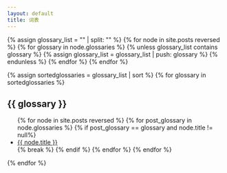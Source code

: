 ```yaml
---
layout: default
title: 词表
---
```

<!-- Look for the name list of all glossaries -->
{% assign glossary_list = "" | split: "" %}
{% for node in site.posts reversed %}
    {% for glossary in node.glossaries %}
        {% unless glossary_list contains glossary %}
            {% assign glossary_list = glossary_list | push: glossary %}
        {% endunless %}
    {% endfor %}
{% endfor %}

<!-- Begin display-->
<div class="well article">
{% assign sortedglossaries = glossary_list | sort %}
{% for glossary in sortedglossaries %}
    <a id="{{ glossary }}" style="position: relative; top: -50px"></a>
    <h2>{{ glossary }}</h2>
    <ul>
        {% for node in site.posts reversed %}
            {% for post_glossary in node.glossaries %}
                {% if post_glossary == glossary and node.title != null%}
                    <li>
                        <div style="margin: 0; padding: 0">
                            <a href="{{ site.baseurl}}{{ node.url }}"> {{ node.title }}</a>
                        </div>
                    </li>
                    {% break %}
                {% endif %}
            {% endfor %}
        {% endfor %}
    </ul>
{% endfor %}    
</div>

